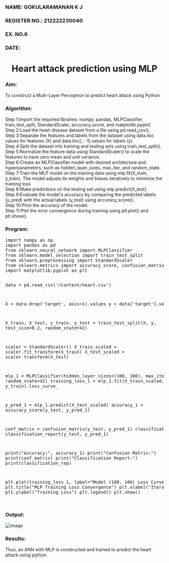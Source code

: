 <H3>NAME: GOKULARAMANAN K J</H3>
<H3>REGISTER NO.: 212222230040</H3>
<H3>EX. NO.6</H3>
<H3>DATE:</H3>
<H1 ALIGN =CENTER>Heart attack prediction using MLP</H1>
<H3>Aim:</H3>  To construct a  Multi-Layer Perceptron to predict heart attack using Python
<H3>Algorithm:</H3>
Step 1:Import the required libraries: numpy, pandas, MLPClassifier, train_test_split, StandardScaler, accuracy_score, and matplotlib.pyplot.<BR>
Step 2:Load the heart disease dataset from a file using pd.read_csv().<BR>
Step 3:Separate the features and labels from the dataset using data.iloc values for features (X) and data.iloc[:, -1].values for labels (y).<BR>
Step 4:Split the dataset into training and testing sets using train_test_split().<BR>
Step 5:Normalize the feature data using StandardScaler() to scale the features to have zero mean and unit variance.<BR>
Step 6:Create an MLPClassifier model with desired architecture and hyperparameters, such as hidden_layer_sizes, max_iter, and random_state.<BR>
Step 7:Train the MLP model on the training data using mlp.fit(X_train, y_train). The model adjusts its weights and biases iteratively to minimize the training loss.<BR>
Step 8:Make predictions on the testing set using mlp.predict(X_test).<BR>
Step 9:Evaluate the model's accuracy by comparing the predicted labels (y_pred) with the actual labels (y_test) using accuracy_score().<BR>
Step 10:Print the accuracy of the model.<BR>
Step 11:Plot the error convergence during training using plt.plot() and plt.show().<BR>
<H3>Program: </H3>
<pre>
import numpy as np
import pandas as pd
from sklearn.neural_network import MLPClassifier
from sklearn.model_selection import train_test_split
from sklearn.preprocessing import StandardScaler
from sklearn.metrics import accuracy_score, confusion_matrix, classification_report
import matplotlib.pyplot as plt

data = pd.read_csv('/content/heart.csv')

X = data.drop('target', axis=1).values 
y = data['target'].values

X_train, X_test, y_train, y_test = train_test_split(X, y, test_size=0.2, random_state=42)

scaler = StandardScaler()
X_train_scaled = scaler.fit_transform(X_train)
X_test_scaled = scaler.transform(X_test)

mlp_1 = MLPClassifier(hidden_layer_sizes=(100, 100), max_iter=1000, random_state=42)
training_loss_1 = mlp_1.fit(X_train_scaled, y_train).loss_curve_

y_pred_1 = mlp_1.predict(X_test_scaled)
accuracy_1 = accuracy_score(y_test, y_pred_1)

conf_matrix = confusion_matrix(y_test, y_pred_1)
classification_rep = classification_report(y_test, y_pred_1)

print("Accuracy:", accuracy_1)
print("Confusion Matrix:")
print(conf_matrix)
print("Classification Report:")
print(classification_rep)

plt.plot(training_loss_1, label="Model (100, 100) Loss Curve")
plt.title("MLP Training Loss Convergence")
plt.xlabel("Iteration")
plt.ylabel("Training Loss")
plt.legend()
plt.show()

</pre>
<H3>Output:</H3>

![image](https://github.com/user-attachments/assets/01176927-b65a-4023-af60-daa8b958b9c8)

<H3>Results:</H3>
Thus, an ANN with MLP is constructed and trained to predict the heart attack using python.
